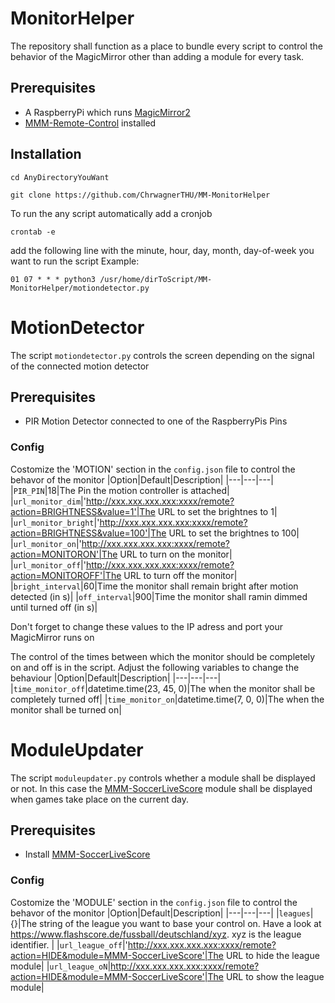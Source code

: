 # MonitorHelper

The repository shall function as a place to bundle every script to control the behavior of the MagicMirror other than adding a module for every task.

## Prerequisites
- A RaspberryPi which runs [MagicMirror2](https://github.com/MichMich/MagicMirror/tree/develop)
- [MMM-Remote-Control](https://github.com/Jopyth/MMM-Remote-Control) installed

## Installation
```
cd AnyDirectoryYouWant
```
```
git clone https://github.com/ChrwagnerTHU/MM-MonitorHelper
```
To run the any script automatically add a cronjob
```
crontab -e
```
add the following line with the minute, hour, day, month, day-of-week you want to run the script
Example:
```
01 07 * * * python3 /usr/home/dirToScript/MM-MonitorHelper/motiondetector.py
````

# MotionDetector

The script `motiondetector.py` controls the screen  depending on the signal of the connected motion detector 

## Prerequisites
- PIR Motion Detector connected to one of the RaspberryPis Pins 

### Config
Costomize the 'MOTION' section in the `config.json` file to control the behavor of the monitor
|Option|Default|Description|
|---|---|---|
|`PIR_PIN`|18|The Pin the motion controller is attached|
|`url_monitor_dim`|'http://xxx.xxx.xxx.xxx:xxxx/remote?action=BRIGHTNESS&value=1'|The URL to set the brightnes to 1|
|`url_monitor_bright`|'http://xxx.xxx.xxx.xxx:xxxx/remote?action=BRIGHTNESS&value=100'|The URL to set the brightnes to 100|
|`url_monitor_on`|'http://xxx.xxx.xxx.xxx:xxxx/remote?action=MONITORON'|The URL to turn on the monitor|
|`url_monitor_off`|'http://xxx.xxx.xxx.xxx:xxxx/remote?action=MONITOROFF'|The URL to turn off the monitor|
|`bright_interval`|60|Time the monitor shall remain bright after motion detected (in s)|
|`off_interval`|900|Time the monitor shall ramin dimmed until turned off (in s)|

Don't forget to change these values to the IP adress and port your MagicMirror runs on 

The control of the times between which the monitor should be completely on and off is in the script. Adjust the following variables to change the behaviour
|Option|Default|Description|
|---|---|---|
|`time_monitor_off`|datetime.time(23, 45, 0)|The when the monitor shall be completely turned off|
|`time_monitor_on`|datetime.time(7, 0, 0)|The when the monitor shall be turned on|

# ModuleUpdater

The script `moduleupdater.py` controls whether a module shall be displayed or not. 
In this case the [MMM-SoccerLiveScore](https://github.com/0m4r/MMM-SoccerLiveScore) module shall be displayed when games take place on the current day.

## Prerequisites
- Install [MMM-SoccerLiveScore](https://github.com/0m4r/MMM-SoccerLiveScore)

### Config
Costomize the 'MODULE' section in the `config.json` file to control the behavor of the monitor
|Option|Default|Description|
|---|---|---|
|`leagues`|{}|The string of the league you want to base your control on. Have a look at https://www.flashscore.de/fussball/deutschland/xyz. xyz is the league identifier. |
|`url_league_off`|'http://xxx.xxx.xxx.xxx:xxxx/remote?action=HIDE&module=MMM-SoccerLiveScore'|The URL to hide the league module|
|`url_league_oN`|http://xxx.xxx.xxx.xxx:xxxx/remote?action=HIDE&module=MMM-SoccerLiveScore'|The URL to show the league module|
